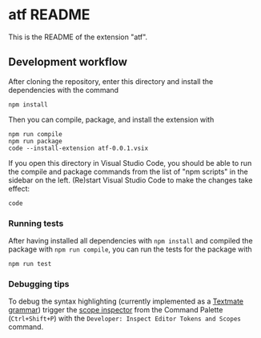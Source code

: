 # atf README

This is the README of the extension "atf".

## Development workflow

After cloning the repository, enter this directory and install the dependencies
with the command

```
npm install
```

Then you can compile, package, and install the extension with

```
npm run compile
npm run package
code --install-extension atf-0.0.1.vsix
```

If you open this directory in Visual Studio Code, you should be able to run the
compile and package commands from the list of "npm scripts" in the sidebar on
the left.  (Re)start Visual Studio Code to make the changes take effect:

```
code
```

### Running tests

After having installed all dependencies with `npm install` and compiled the
package with `npm run compile`, you can run the tests for the package with

```
npm run test
```

### Debugging tips

To debug the syntax highlighting (currently implemented as a [Textmate
grammar](https://code.visualstudio.com/api/language-extensions/syntax-highlight-guide))
trigger the [scope
inspector](https://code.visualstudio.com/api/language-extensions/syntax-highlight-guide#scope-inspector)
from the Command Palette (`Ctrl+Shift+P`) with the `Developer: Inspect Editor
Tokens and Scopes` command.
